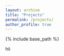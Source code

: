 ```yaml
---
layout: archive
title: "Projects"
permalink: /projects/
author_profile: true
---
```


{% include base_path %}

hii
